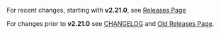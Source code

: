 For recent changes, starting with **v2.21.0**, see
[Releases Page](https://github.com/birdofpreyru/react-native-fs/releases)

For changes prior to **v2.21.0** see
[CHANGELOG](https://github.com/itinance/react-native-fs/blob/master/CHANGELOG.md)
and
[Old Releases Page](https://github.com/itinance/react-native-fs/releases).
